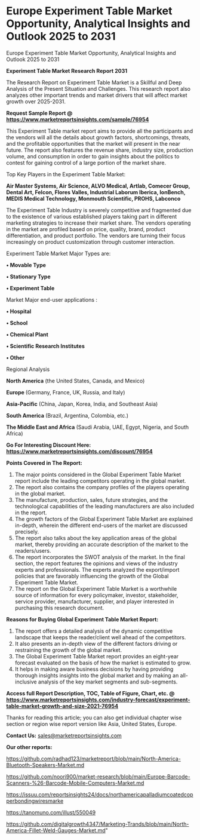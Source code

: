 # Europe Experiment Table Market Opportunity, Analytical Insights and Outlook 2025 to 2031
Europe Experiment Table Market Opportunity, Analytical Insights and Outlook 2025 to 2031

<strong>Experiment Table Market Research Report 2031</strong>

The Research Report on Experiment Table Market is a Skillful and Deep Analysis of the Present Situation and Challenges. This research report also analyzes other important trends and market drivers that will affect market growth over 2025-2031.

<strong>Request Sample Report @ <a href=https://www.marketreportsinsights.com/sample/76954>https://www.marketreportsinsights.com/sample/76954</a></strong>

This Experiment Table market report aims to provide all the participants and the vendors will all the details about growth factors, shortcomings, threats, and the profitable opportunities that the market will present in the near future. The report also features the revenue share, industry size, production volume, and consumption in order to gain insights about the politics to contest for gaining control of a large portion of the market share.

Top Key Players in the Experiment Table Market:

<strong>Air Master Systems, Air Science, ALVO Medical, Artlab, Comecer Group, Dental Art, Felcon, Flores Valles, Industrial Laborum Iberica, IonBench, MEDIS Medical Technology, Monmouth Scientific, PROHS, Labconco</strong>

The Experiment Table Industry is severely competitive and fragmented due to the existence of various established players taking part in different marketing strategies to increase their market share. The vendors operating in the market are profiled based on price, quality, brand, product differentiation, and product portfolio. The vendors are turning their focus increasingly on product customization through customer interaction.

Experiment Table Market Major Types are:

<strong>• Movable Type

• Stationary Type

• Experiment Table</strong>

Market Major end-user applications :

<strong>• Hospital

• School

• Chemical Plant

• Scientific Research Institutes

• Other</strong>

Regional Analysis

</u><strong><b>North America</b></strong> (the United States, Canada, and Mexico)

<strong><b>Europe </b></strong>(Germany, France, UK, Russia, and Italy)

<strong><b>Asia-Pacific</b></strong> (China, Japan, Korea, India, and Southeast Asia)

<strong><b>South America</b></strong> (Brazil, Argentina, Colombia, etc.)

<strong><b>The Middle East and Africa</b></strong> (Saudi Arabia, UAE, Egypt, Nigeria, and South Africa)

<strong>Go For Interesting Discount Here: <a href=https://www.marketreportsinsights.com/discount/76954>https://www.marketreportsinsights.com/discount/76954</a></strong>

<strong>Points Covered in The Report:</strong>
<ol>
  <li>The major points considered in the Global Experiment Table Market report include the leading competitors operating in the global market.</li>
  <li>The report also contains the company profiles of the players operating in the global market.</li>
  <li>The manufacture, production, sales, future strategies, and the technological capabilities of the leading manufacturers are also included in the report.</li>
  <li>The growth factors of the Global Experiment Table Market are explained in-depth, wherein the different end-users of the market are discussed precisely.</li>
  <li>The report also talks about the key application areas of the global market, thereby providing an accurate description of the market to the readers/users.</li>
  <li>The report incorporates the SWOT analysis of the market. In the final section, the report features the opinions and views of the industry experts and professionals. The experts analyzed the export/import policies that are favorably influencing the growth of the Global Experiment Table Market.</li>
  <li>The report on the Global Experiment Table Market is a worthwhile source of information for every policymaker, investor, stakeholder, service provider, manufacturer, supplier, and player interested in purchasing this research document.</li>
</ol>
<strong>Reasons for Buying Global Experiment Table Market Report:</strong>

<ol>
  <li>The report offers a detailed analysis of the dynamic competitive landscape that keeps the reader/client well ahead of the competitors.</li>
  <li>It also presents an in-depth view of the different factors driving or restraining the growth of the global market.</li>
  <li>The Global Experiment Table Market report provides an eight-year forecast evaluated on the basis of how the market is estimated to grow.</li>
  <li>It helps in making aware business decisions by having providing thorough insights insights into the global market and by making an all-inclusive analysis of the key market segments and sub-segments.</li>
</ol>
<strong>Access full Report Description, TOC, Table of Figure, Chart, etc. @ <a href=https://www.marketreportsinsights.com/industry-forecast/experiment-table-market-growth-and-size-2021-76954>https://www.marketreportsinsights.com/industry-forecast/experiment-table-market-growth-and-size-2021-76954</a></strong>


Thanks for reading this article; you can also get individual chapter wise section or region wise report version like Asia, United States, Europe.

<strong>Contact Us:</strong>
sales@marketreportsinsights.com

<strong>Our other reports:</strong>

<a href=https://github.com/radhad123/marketreport/blob/main/North-America-Bluetooth-Speakers-Market.md>https://github.com/radhad123/marketreport/blob/main/North-America-Bluetooth-Speakers-Market.md</a>

<a href=https://github.com/noori900/market-research/blob/main/Europe-Barcode-Scanners-%26-Barcode-Mobile-Computers-Market.md>https://github.com/noori900/market-research/blob/main/Europe-Barcode-Scanners-%26-Barcode-Mobile-Computers-Market.md</a>

<a href=https://issuu.com/reportsinsights24/docs/northamericapalladiumcoatedcopperbondingwiresmarke>https://issuu.com/reportsinsights24/docs/northamericapalladiumcoatedcopperbondingwiresmarke</a>

<a href=https://tanomuno.com/illust/550049>https://tanomuno.com/illust/550049</a>

<a href=https://github.com/digitalgrowth4347/Marketing-Trands/blob/main/North-America-Fillet-Weld-Gauges-Market.md>https://github.com/digitalgrowth4347/Marketing-Trands/blob/main/North-America-Fillet-Weld-Gauges-Market.md</a>"
